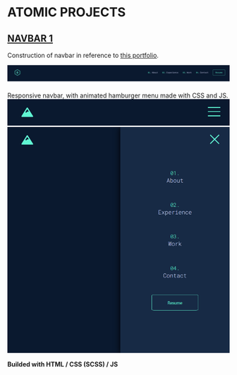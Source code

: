# ATOMIC PROJECTS

## [NAVBAR 1](https://turavinin.github.io/navbar--1/)

Construction of navbar in reference to [this portfolio](https://brittanychiang.com/).

![Nav Preview](./images/navbar-example.png)

Responsive navbar, with animated hamburger menu made with CSS and JS. 
![Nav1 Preview](./images/example-3.png)
![Nav2 Preview](./images/example-4.png)

**Builded with HTML / CSS (SCSS) / JS**
